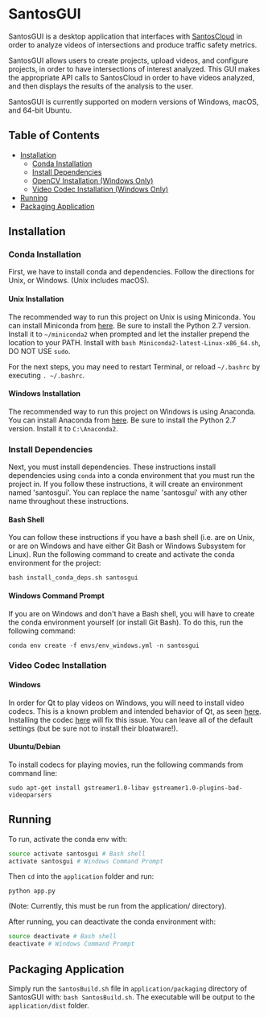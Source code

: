 # SantosGUI

SantosGUI is a desktop application that interfaces with [SantosCloud](https://github.com/santosfamilyfoundation/SantosCloud) in order to analyze videos of intersections and produce traffic safety metrics.

SantosGUI allows users to create projects, upload videos, and configure projects, in order to have intersections of interest analyzed. This GUI makes the appropriate API calls to SantosCloud in order to have videos analyzed, and then displays the results of the analysis to the user.

SantosGUI is currently supported on modern versions of Windows, macOS, and 64-bit Ubuntu.

## Table of Contents

- [Installation](#installation)
  - [Conda Installation](#conda-installation)
  - [Install Dependencies](#install-dependencies)
  - [OpenCV Installation (Windows Only)](#opencv-installation-windows-only)
  - [Video Codec Installation (Windows Only)](#video-codec-installation-windows-only)
- [Running](#running)
- [Packaging Application](#packaging-application)

## Installation

### Conda Installation

First, we have to install conda and dependencies. Follow the directions for Unix, or Windows. (Unix includes macOS).

#### Unix Installation

The recommended way to run this project on Unix is using Miniconda. You can install Miniconda from [here](https://conda.io/miniconda.html). Be sure to install the Python 2.7 version. Install it to `~/miniconda2` when prompted and let the installer prepend the location to your PATH. Install with `bash Miniconda2-latest-Linux-x86_64.sh`, DO NOT USE `sudo`.

For the next steps, you may need to restart Terminal, or reload `~/.bashrc` by executing `. ~/.bashrc`.

#### Windows Installation

The recommended way to run this project on Windows is using Anaconda. You can install Anaconda from [here](https://www.continuum.io/downloads#windows). Be sure to install the Python 2.7 version. Install it to `C:\Anaconda2`.

### Install Dependencies

Next, you must install dependencies. These instructions install dependencies using `conda` into a conda environment that you must run the project in. If you follow these instructions, it will create an environment named 'santosgui'. You can replace the name 'santosgui' with any other name throughout these instructions.

#### Bash Shell

You can follow these instructions if you have a bash shell (i.e. are on Unix, or are on Windows and have either Git Bash or Windows Subsystem for Linux). Run the following command to create and activate the conda environment for the project:

```
bash install_conda_deps.sh santosgui
```

#### Windows Command Prompt

If you are on Windows and don't have a Bash shell, you will have to create the conda environment yourself (or install Git Bash). To do this, run the following command:

```
conda env create -f envs/env_windows.yml -n santosgui
```

### Video Codec Installation

#### Windows

In order for Qt to play videos on Windows, you will need to install video codecs. This is a known problem and intended behavior of Qt, as seen [here](https://bugreports.qt.io/browse/QTBUG-51692). Installing the codec [here](http://www.codecguide.com/download_k-lite_codec_pack_basic.htm) will fix this issue. You can leave all of the default settings (but be sure not to install their bloatware!).

#### Ubuntu/Debian

To install codecs for playing movies, run the following commands from command line:

```
sudo apt-get install gstreamer1.0-libav gstreamer1.0-plugins-bad-videoparsers
```

## Running

To run, activate the conda env with:

```bash
source activate santosgui # Bash shell
activate santosgui # Windows Command Prompt
```

Then `cd` into the `application` folder and run:

```
python app.py
```

(Note: Currently, this must be run from the application/ directory).

After running, you can deactivate the conda environment with:

```bash
source deactivate # Bash shell
deactivate # Windows Command Prompt
```

## Packaging Application

Simply run the `SantosBuild.sh` file in `application/packaging` directory of SantosGUI with: `bash SantosBuild.sh`. The executable will be output to the `application/dist` folder.

